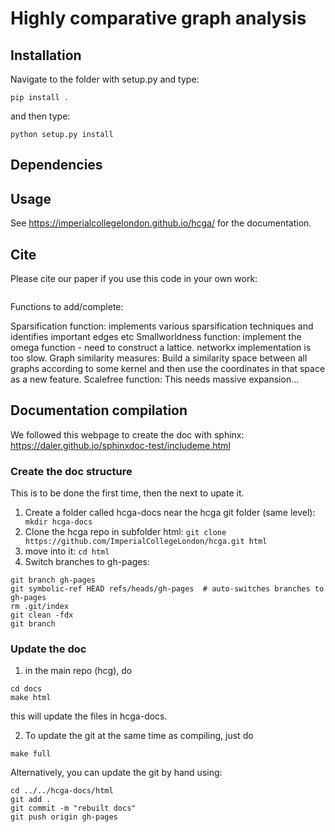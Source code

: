 # Highly comparative graph analysis


## Installation

Navigate to the folder with setup.py and type:

```pip install .```

and then type:

```python setup.py install```

## Dependencies


## Usage

See https://imperialcollegelondon.github.io/hcga/ for the documentation. 

## Cite

Please cite our paper if you use this code in your own work:

```

```

Functions to add/complete:

Sparsification function: implements various sparsification techniques and identifies important edges etc
Smallworldness function: implement the omega function - need to construct a lattice. networkx implementation is too slow.
Graph similarity measures: Build a similarity space between all graphs according to some kernel and then use the coordinates in that space
as a new feature.
Scalefree function: This needs massive expansion...


## Documentation compilation
We followed this webpage to create the doc with sphinx: https://daler.github.io/sphinxdoc-test/includeme.html

### Create the doc structure
This is to be done the first time, then the next to upate it. 
1) Create a folder called hcga-docs near the hcga git folder (same level):
``` mkdir hcga-docs```
2) Clone the hcga repo in subfolder html: 
```git clone https://github.com/ImperialCollegeLondon/hcga.git html```
3) move into it: 
```cd html```
4) Switch branches to gh-pages:
```
git branch gh-pages
git symbolic-ref HEAD refs/heads/gh-pages  # auto-switches branches to gh-pages
rm .git/index
git clean -fdx
git branch
```

### Update the doc
1) in the main repo (hcg), do
```
cd docs
make html
```
this will update the files in hcga-docs. 

2) To update the git at the same time as compiling, just do 
```
make full
```

Alternatively, you can update the git by hand using:
```
cd ../../hcga-docs/html
git add .
git commit -m "rebuilt docs"
git push origin gh-pages
```




